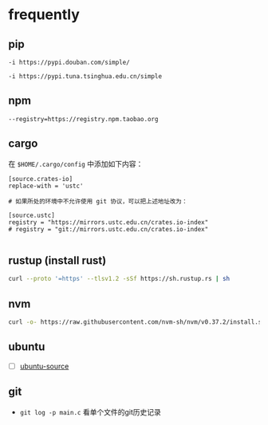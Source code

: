 # frequently
## pip

```
-i https://pypi.douban.com/simple/
```

```
-i https://pypi.tuna.tsinghua.edu.cn/simple
```

## npm

```
--registry=https://registry.npm.taobao.org
```

## cargo

在 `$HOME/.cargo/config` 中添加如下内容：
```
[source.crates-io]
replace-with = 'ustc'

# 如果所处的环境中不允许使用 git 协议，可以把上述地址改为：

[source.ustc]
registry = "https://mirrors.ustc.edu.cn/crates.io-index"
# registry = "git://mirrors.ustc.edu.cn/crates.io-index"


```
## rustup (install rust)

```sh
curl --proto '=https' --tlsv1.2 -sSf https://sh.rustup.rs | sh
```

## nvm

```sh
curl -o- https://raw.githubusercontent.com/nvm-sh/nvm/v0.37.2/install.sh | bash
```

## ubuntu

  * [ ] [ubuntu-source](./sources/ubuntu-source.md)



## git
  * `git log -p main.c`
    看单个文件的git历史记录
